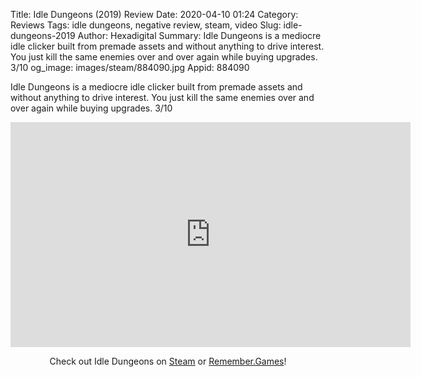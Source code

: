 Title: Idle Dungeons (2019) Review
Date: 2020-04-10 01:24
Category: Reviews
Tags: idle dungeons, negative review, steam, video
Slug: idle-dungeons-2019
Author: Hexadigital
Summary: Idle Dungeons is a mediocre idle clicker built from premade assets and without anything to drive interest. You just kill the same enemies over and over again while buying upgrades. 3/10
og_image: images/steam/884090.jpg
Appid: 884090

Idle Dungeons is a mediocre idle clicker built from premade assets and without anything to drive interest. You just kill the same enemies over and over again while buying upgrades. 3/10

<center><iframe src="https://www.youtube.com/embed/2AZWkqR7hr4?feature=oembed" allow="accelerometer; autoplay; encrypted-media; gyroscope; picture-in-picture" width="640" height="360" frameborder="0"></iframe>

Check out Idle Dungeons on [Steam](https://store.steampowered.com/app/884090/?curator_clanid=34633900) or [Remember.Games](https://remember.games/game/742/)!</center>
